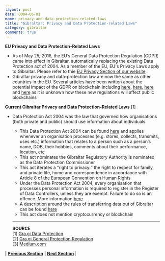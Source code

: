 ```yaml
---
layout: post
date: 0004-06-01
name: privacy-and-data-protection-related-laws
title: "Gibraltar: Privacy and Data Protection-related Laws"
category: gibraltar
comments: true
---
```


**EU Privacy and Data Protection-Related Laws**
- As of May 25, 2018, the EU’s General Data Protection Regulation (GDPR) came into effect in Gibraltar, automatically replacing the existing Data Protection act of 2004. As a member of the EU, EU's Privacy Laws apply to Gibraltar. Please refer to thie [EU Privacy Section of our website](https://neo-project.github.io/global-blockchain-compliance-hub//europe/europe-privacy-and-data-protection.html).
-  Gibraltar privacy and data-protection law are now the same as other countries in the EU. Several articles have been written about the potential impact of the GDPR on blockchain including [here](https://medium.com/wearetheledger/the-blockchain-gdpr-paradox-fc51e663d047), [here](https://www.hlengage.com/_uploads/downloads/5425GuidetoblockchainV9FORWEB.pdf), [here](https://www.mindtree.com/blog/gdpr-stumbling-block-blockchain) and [here](https://martechtoday.com/can-blockchain-satisfy-gdprs-user-data-protection-requirements-targeted-ads-202600) as it is unknown how these new regulations will affect public blockchains


**Current Gibraltar Privacy and Data Protection-Related Laws** [1]
* Data Protection Act 2004 was the law that governed how organisations (both private and public) should use information about individuals
  * This Data Protection Act 2004 can be found [here](http://www.gra.gi/data-protection/acts) and applies whenever an organisation processes (e.g. stores, collects, transmits, uses etc.) information that relates to a person such as a person’s name, DOB, their hobbies, comments about their performance, location, etc
  * This act nominates the Gibraltar Regulatory Authority is nominated as the Data Protection Commissioner
  * This act iterates a “right to privacy:” the right to respect for family, and private life, home and correspondence in accordance with Article 8 of the European Convention on Human Rights
  * Under the Data Protection Act 2004, every organisation that processes personal information is required to register in the Register of Data Controllers, unless they are exempt. Failure to do so is an offence. More information [here](http://www.gra.gi/data-protection/are-you-exempt-from-registration)
  * A description around the rules of transferring data out of Gibraltar can be found [here](http://www.gra.gi/data-protection/guidance/transfer-of-personal-data-outside-of-gibraltar)
  * This act does not mention cryptocurrency or blockchain

  
  --------
  **SOURCE**  
  [1] [Gra.gi Data Protection](http://www.gra.gi/data-protection)  
  [2] [Gra.gi General Protection Regulation](http://www.gra.gi/data-protection/general-data-protection-regulation/gdpr-1)  
  [3] [Medium.com](https://medium.com/learning-machine-blog/the-eu-general-data-protection-regulation-and-the-blockchain-1f1d20d24951)


| **[Previous Section](https://neo-project.github.io/global-blockchain-compliance-hub//gibraltar/gibraltar-securities-related-laws.html)** | **[Next Section](https://neo-project.github.io/global-blockchain-compliance-hub//gibraltar/gibraltar-final-liability.html)** |
